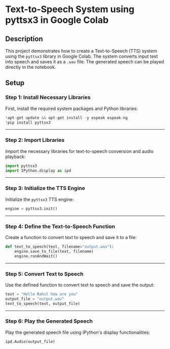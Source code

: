 # Text-to-Speech System using pyttsx3 in Google Colab

## Description
This project demonstrates how to create a Text-to-Speech (TTS) system using the `pyttsx3` library in Google Colab. The system converts input text into speech and saves it as a `.wav` file. The generated speech can be played directly in the notebook.
## Setup

### Step 1: Install Necessary Libraries
First, install the required system packages and Python libraries:
```python
!apt-get update && apt-get install -y espeak espeak-ng
!pip install pyttsx3
```
---

### Step 2: Import Libraries
Import the necessary libraries for text-to-speech conversion and audio playback:
```python
import pyttsx3
import IPython.display as ipd
```
---
### Step 3: Initialize the TTS Engine
Initialize the `pyttsx3` TTS engine:
```python
engine = pyttsx3.init()
```
---

### Step 4: Define the Text-to-Speech Function
Create a function to convert text to speech and save it to a file:
```python
def text_to_speech(text, filename="output.wav"):
    engine.save_to_file(text, filename)
    engine.runAndWait()
```
---

### Step 5: Convert Text to Speech
Use the defined function to convert text to speech and save the output:
```python
text = "Hello Rahul how are you"
output_file = "output.wav"
text_to_speech(text, output_file)
```
---

### Step 6: Play the Generated Speech
Play the generated speech file using IPython's display functionalities:
```python
ipd.Audio(output_file)
